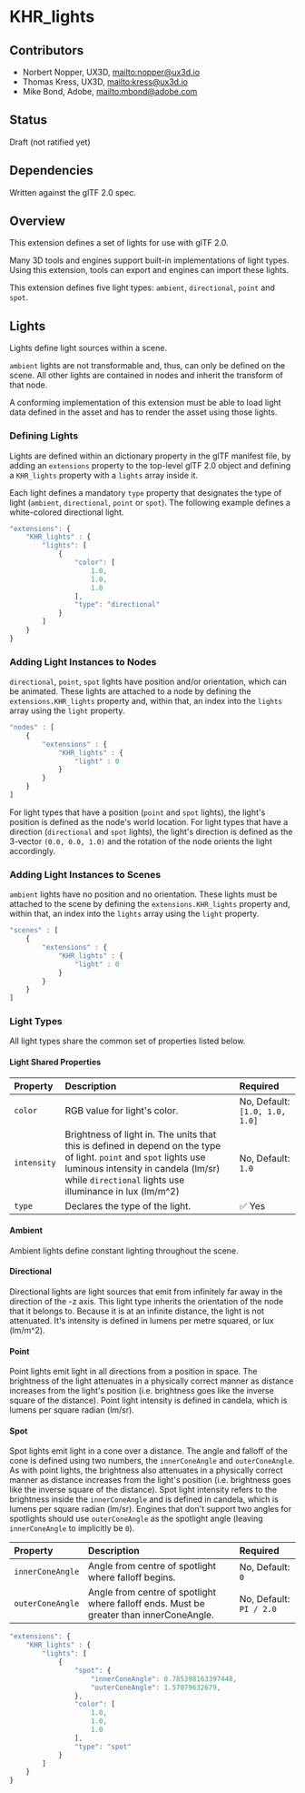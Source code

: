# KHR\_lights

## Contributors

* Norbert Nopper, UX3D, <mailto:nopper@ux3d.io>
* Thomas Kress, UX3D, <mailto:kress@ux3d.io>
* Mike Bond, Adobe, <mailto:mbond@adobe.com>

## Status

Draft (not ratified yet)

## Dependencies

Written against the glTF 2.0 spec.

## Overview

This extension defines a set of lights for use with glTF 2.0. 

Many 3D tools and engines support built-in implementations of light types. Using this extension, tools can export and engines can import these lights. 

This extension defines five light types: `ambient`, `directional`, `point` and `spot`.

## Lights

Lights define light sources within a scene.

`ambient` lights are not transformable and, thus, can only be defined on the scene. All other lights are contained in nodes and inherit the transform of that node.

A conforming implementation of this extension must be able to load light data defined in the asset and has to render the asset using those lights. 

### Defining Lights

Lights are defined within an dictionary property in the glTF manifest file, by adding an `extensions` property to the top-level glTF 2.0 object and defining a `KHR_lights` property with a `lights` array inside it.

Each light defines a mandatory `type` property that designates the type of light (`ambient`, `directional`, `point` or `spot`). The following example defines a white-colored directional light.

```javascript
"extensions": {
    "KHR_lights" : {
        "lights": [
            {
                "color": [
                    1.0,
                    1.0,
                    1.0
                ],
                "type": "directional"
            }
        ]
    }
}
```

### Adding Light Instances to Nodes

`directional`, `point`, `spot` lights have position and/or orientation, which can be animated. These lights are attached to a node by defining the `extensions.KHR_lights` property and, within that, an index into the `lights` array using the `light` property.

```javascript
"nodes" : [
    {
        "extensions" : {
            "KHR_lights" : {
                "light" : 0
            }
        }
    }            
]
```

For light types that have a position (`point` and `spot` lights), the light's position is defined as the node's world location.
For light types that have a direction (`directional` and `spot` lights), the light's direction is defined as the 3-vector `(0.0, 0.0, 1.0)` and the rotation of the node orients the light accordingly.

### Adding Light Instances to Scenes

`ambient` lights have no position and no orientation. These lights must be attached to the scene by defining the `extensions.KHR_lights` property and, within that, an index into the `lights` array using the `light` property.

```javascript
"scenes" : [
    {
        "extensions" : {
            "KHR_lights" : {
                "light" : 0
            }
        }
    }            
]
```

### Light Types

All light types share the common set of properties listed below.

#### Light Shared Properties

| Property | Description | Required |
|:-----------------------|:------------------------------------------| :--------------------------|
| `color` | RGB value for light's color. | No, Default: `[1.0, 1.0, 1.0]` |
| `intensity` | Brightness of light in. The units that this is defined in depend on the type of light. `point` and `spot` lights use luminous intensity in candela (lm/sr) while `directional` lights use illuminance in lux (lm/m^2) | No, Default: `1.0` |
| `type` | Declares the type of the light. | :white_check_mark: Yes |

#### Ambient

Ambient lights define constant lighting throughout the scene.

#### Directional

Directional lights are light sources that emit from infinitely far away in the direction of the -z axis. This light type inherits the orientation of the node that it belongs to. Because it is at an infinite distance, the light is not attenuated. It's intensity is defined in lumens per metre squared, or lux (lm/m^2).

#### Point

Point lights emit light in all directions from a position in space. The brightness of the light attenuates in a physically correct manner as distance increases from the light's position (i.e. brightness goes like the inverse square of the distance). Point light intensity is defined in candela, which is lumens per square radian (lm/sr).

#### Spot

Spot lights emit light in a cone over a distance. The angle and falloff of the cone is defined using two numbers, the `innerConeAngle` and `outerConeAngle`. As with point lights, the brightness also attenuates in a physically correct manner as distance increases from the light's position (i.e. brightness goes like the inverse square of the distance). Spot light intensity refers to the brightness inside the `innerConeAngle` and is defined in candela, which is lumens per square radian (lm/sr). Engines that don't support two angles for spotlights should use `outerConeAngle` as the spotlight angle (leaving `innerConeAngle` to implicitly be `0`).

| Property | Description | Required |
|:-----------------------|:------------------------------------------| :--------------------------|
| `innerConeAngle` | Angle from centre of spotlight where falloff begins. | No, Default: `0` |
| `outerConeAngle` | Angle from centre of spotlight where falloff ends. Must be greater than innerConeAngle. | No, Default: `PI / 2.0` |

```javascript
"extensions": {
    "KHR_lights" : {
        "lights": [
            {
                "spot": {
                    "innerConeAngle": 0.785398163397448,
                    "outerConeAngle": 1.57079632679,
                },
                "color": [
                    1.0,
                    1.0,
                    1.0
                ],
                "type": "spot"
            }
        ]
    }
}
```